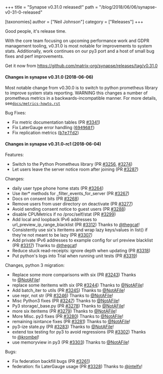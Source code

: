 +++
title = "Synapse v0.31.0 released!"
path = "/blog/2018/06/06/synapse-v0-31-0-released"

[taxonomies]
author = ["Neil Johnson"]
category = ["Releases"]
+++

Good people, it's release time.

With the core team focusing on upcoming performance work and GDPR management tooling, v0.31.0 is most notable for improvements to system stats. Additionally, work continues on our py3 port and a host of small bug fixes and perf improvements.

Get it now from <a href="https://github.com/matrix-org/synapse/releases/tag/v0.31.0">https://github.com/matrix-org/synapse/releases/tag/v0.31.0</a>

#### Changes in synapse v0.31.0 (2018-06-06)

Most notable change from v0.30.0 is to switch to python prometheus library to improve system stats reporting. WARNING this changes a number of prometheus metrics in a backwards-incompatible manner. For more details, see<code><a href="https://github.com/matrix-org/synapse/blob/master/docs/metrics-howto.rst">docs/metrics-howto.rst</a></code>

Bug Fixes:
<ul>
 	<li>Fix metric documentation tables (PR <a class="issue-link js-issue-link" href="https://github.com/matrix-org/synapse/pull/3341" data-error-text="Failed to load issue title" data-id="329315777" data-permission-text="Issue title is private" data-url="https://github.com/matrix-org/synapse/issues/3341">#3341</a>)</li>
 	<li>Fix LaterGauge error handling (<a class="commit-link" href="https://github.com/matrix-org/synapse/commit/694968fa81aab4eac81309b1e16f6063103dd57f"><tt>694968f</tt></a>)</li>
 	<li>Fix replication metrics (<a class="commit-link" href="https://github.com/matrix-org/synapse/commit/b7e7fd2d0edd4d46aaf9d6afc8df14cf3de911f9"><tt>b7e7fd2</tt></a>)</li>
</ul>

#### Changes in synapse v0.31.0-rc1 (2018-06-04)

Features:
<ul>
 	<li>Switch to the Python Prometheus library (PR <a class="issue-link js-issue-link" href="https://github.com/matrix-org/synapse/pull/3256" data-error-text="Failed to load issue title" data-id="325104990" data-permission-text="Issue title is private" data-url="https://github.com/matrix-org/synapse/issues/3256">#3256</a>, <a class="issue-link js-issue-link" href="https://github.com/matrix-org/synapse/pull/3274" data-error-text="Failed to load issue title" data-id="325830300" data-permission-text="Issue title is private" data-url="https://github.com/matrix-org/synapse/issues/3274">#3274</a>)</li>
 	<li>Let users leave the server notice room after joining (PR <a class="issue-link js-issue-link" href="https://github.com/matrix-org/synapse/pull/3287" data-error-text="Failed to load issue title" data-id="326461744" data-permission-text="Issue title is private" data-url="https://github.com/matrix-org/synapse/issues/3287">#3287</a>)</li>
</ul>
Changes:
<ul>
 	<li>daily user type phone home stats (PR <a class="issue-link js-issue-link" href="https://github.com/matrix-org/synapse/pull/3264" data-error-text="Failed to load issue title" data-id="325386403" data-permission-text="Issue title is private" data-url="https://github.com/matrix-org/synapse/issues/3264">#3264</a>)</li>
 	<li>Use iter* methods for _filter_events_for_server (PR <a class="issue-link js-issue-link" href="https://github.com/matrix-org/synapse/pull/3267" data-error-text="Failed to load issue title" data-id="325614605" data-permission-text="Issue title is private" data-url="https://github.com/matrix-org/synapse/issues/3267">#3267</a>)</li>
 	<li>Docs on consent bits (PR <a class="issue-link js-issue-link" href="https://github.com/matrix-org/synapse/pull/3268" data-error-text="Failed to load issue title" data-id="325692950" data-permission-text="Issue title is private" data-url="https://github.com/matrix-org/synapse/issues/3268">#3268</a>)</li>
 	<li>Remove users from user directory on deactivate (PR <a class="issue-link js-issue-link" href="https://github.com/matrix-org/synapse/pull/3277" data-error-text="Failed to load issue title" data-id="326163134" data-permission-text="Issue title is private" data-url="https://github.com/matrix-org/synapse/issues/3277">#3277</a>)</li>
 	<li>Avoid sending consent notice to guest users (PR <a class="issue-link js-issue-link" href="https://github.com/matrix-org/synapse/pull/3288" data-error-text="Failed to load issue title" data-id="326470814" data-permission-text="Issue title is private" data-url="https://github.com/matrix-org/synapse/issues/3288">#3288</a>)</li>
 	<li>disable CPUMetrics if no /proc/self/stat (PR <a class="issue-link js-issue-link" href="https://github.com/matrix-org/synapse/pull/3299" data-error-text="Failed to load issue title" data-id="327143395" data-permission-text="Issue title is private" data-url="https://github.com/matrix-org/synapse/issues/3299">#3299</a>)</li>
 	<li>Add local and loopback IPv6 addresses to url_preview_ip_range_blacklist (PR <a class="issue-link js-issue-link" href="https://github.com/matrix-org/synapse/issues/3312" data-error-text="Failed to load issue title" data-id="327707583" data-permission-text="Issue title is private" data-url="https://github.com/matrix-org/synapse/issues/3312">#3312</a>) Thanks to <a class="user-mention" href="https://github.com/thegcat" data-hovercard-user-id="22835" data-octo-click="hovercard-link-click" data-octo-dimensions="link_type:self" aria-describedby="hovercard-aria-description">@thegcat</a>!</li>
 	<li>Consistently use six's iteritems and wrap lazy keys/values in list() if they're not meant to be lazy (PR <a class="issue-link js-issue-link" href="https://github.com/matrix-org/synapse/pull/3307" data-error-text="Failed to load issue title" data-id="327587988" data-permission-text="Issue title is private" data-url="https://github.com/matrix-org/synapse/issues/3307">#3307</a>)</li>
 	<li>Add private IPv6 addresses to example config for url preview blacklist (PR <a class="issue-link js-issue-link" href="https://github.com/matrix-org/synapse/pull/3317" data-error-text="Failed to load issue title" data-id="328463163" data-permission-text="Issue title is private" data-url="https://github.com/matrix-org/synapse/issues/3317">#3317</a>) Thanks to <a class="user-mention" href="https://github.com/thegcat" data-hovercard-user-id="22835" data-octo-click="hovercard-link-click" data-octo-dimensions="link_type:self" aria-describedby="hovercard-aria-description">@thegcat</a>!</li>
 	<li>Reduce stuck read-receipts: ignore depth when updating (PR <a class="issue-link js-issue-link" href="https://github.com/matrix-org/synapse/pull/3318" data-error-text="Failed to load issue title" data-id="328480595" data-permission-text="Issue title is private" data-url="https://github.com/matrix-org/synapse/issues/3318">#3318</a>)</li>
 	<li>Put python's logs into Trial when running unit tests (PR <a class="issue-link js-issue-link" href="https://github.com/matrix-org/synapse/pull/3319" data-error-text="Failed to load issue title" data-id="328483239" data-permission-text="Issue title is private" data-url="https://github.com/matrix-org/synapse/issues/3319">#3319</a>)</li>
</ul>
Changes, python 3 migration:
<ul>
 	<li>Replace some more comparisons with six (PR <a class="issue-link js-issue-link" href="https://github.com/matrix-org/synapse/pull/3243" data-error-text="Failed to load issue title" data-id="324637327" data-permission-text="Issue title is private" data-url="https://github.com/matrix-org/synapse/issues/3243">#3243</a>) Thanks to <a class="user-mention" href="https://github.com/NotAFile" data-hovercard-user-id="5447747" data-octo-click="hovercard-link-click" data-octo-dimensions="link_type:self" aria-describedby="hovercard-aria-description">@NotAFile</a>!</li>
 	<li>replace some iteritems with six (PR <a class="issue-link js-issue-link" href="https://github.com/matrix-org/synapse/pull/3244" data-error-text="Failed to load issue title" data-id="324637417" data-permission-text="Issue title is private" data-url="https://github.com/matrix-org/synapse/issues/3244">#3244</a>) Thanks to <a class="user-mention" href="https://github.com/NotAFile" data-hovercard-user-id="5447747" data-octo-click="hovercard-link-click" data-octo-dimensions="link_type:self" aria-describedby="hovercard-aria-description">@NotAFile</a>!</li>
 	<li>Add batch_iter to utils (PR <a class="issue-link js-issue-link" href="https://github.com/matrix-org/synapse/pull/3245" data-error-text="Failed to load issue title" data-id="324637631" data-permission-text="Issue title is private" data-url="https://github.com/matrix-org/synapse/issues/3245">#3245</a>) Thanks to <a class="user-mention" href="https://github.com/NotAFile" data-hovercard-user-id="5447747" data-octo-click="hovercard-link-click" data-octo-dimensions="link_type:self" aria-describedby="hovercard-aria-description">@NotAFile</a>!</li>
 	<li>use repr, not str (PR <a class="issue-link js-issue-link" href="https://github.com/matrix-org/synapse/pull/3246" data-error-text="Failed to load issue title" data-id="324637830" data-permission-text="Issue title is private" data-url="https://github.com/matrix-org/synapse/issues/3246">#3246</a>) Thanks to <a class="user-mention" href="https://github.com/NotAFile" data-hovercard-user-id="5447747" data-octo-click="hovercard-link-click" data-octo-dimensions="link_type:self" aria-describedby="hovercard-aria-description">@NotAFile</a>!</li>
 	<li>Misc Python3 fixes (PR <a class="issue-link js-issue-link" href="https://github.com/matrix-org/synapse/pull/3247" data-error-text="Failed to load issue title" data-id="324638685" data-permission-text="Issue title is private" data-url="https://github.com/matrix-org/synapse/issues/3247">#3247</a>) Thanks to <a class="user-mention" href="https://github.com/NotAFile" data-hovercard-user-id="5447747" data-octo-click="hovercard-link-click" data-octo-dimensions="link_type:self" aria-describedby="hovercard-aria-description">@NotAFile</a>!</li>
 	<li>Py3 storage/_base.py (PR <a class="issue-link js-issue-link" href="https://github.com/matrix-org/synapse/pull/3278" data-error-text="Failed to load issue title" data-id="326199044" data-permission-text="Issue title is private" data-url="https://github.com/matrix-org/synapse/issues/3278">#3278</a>) Thanks to <a class="user-mention" href="https://github.com/NotAFile" data-hovercard-user-id="5447747" data-octo-click="hovercard-link-click" data-octo-dimensions="link_type:self" aria-describedby="hovercard-aria-description">@NotAFile</a>!</li>
 	<li>more six iteritems (PR <a class="issue-link js-issue-link" href="https://github.com/matrix-org/synapse/pull/3279" data-error-text="Failed to load issue title" data-id="326236209" data-permission-text="Issue title is private" data-url="https://github.com/matrix-org/synapse/issues/3279">#3279</a>) Thanks to <a class="user-mention" href="https://github.com/NotAFile" data-hovercard-user-id="5447747" data-octo-click="hovercard-link-click" data-octo-dimensions="link_type:self" aria-describedby="hovercard-aria-description">@NotAFile</a>!</li>
 	<li>More Misc. py3 fixes (PR <a class="issue-link js-issue-link" href="https://github.com/matrix-org/synapse/pull/3280" data-error-text="Failed to load issue title" data-id="326237427" data-permission-text="Issue title is private" data-url="https://github.com/matrix-org/synapse/issues/3280">#3280</a>) Thanks to <a class="user-mention" href="https://github.com/NotAFile" data-hovercard-user-id="5447747" data-octo-click="hovercard-link-click" data-octo-dimensions="link_type:self" aria-describedby="hovercard-aria-description">@NotAFile</a>!</li>
 	<li>remaining isintance fixes (PR <a class="issue-link js-issue-link" href="https://github.com/matrix-org/synapse/pull/3281" data-error-text="Failed to load issue title" data-id="326248255" data-permission-text="Issue title is private" data-url="https://github.com/matrix-org/synapse/issues/3281">#3281</a>) Thanks to <a class="user-mention" href="https://github.com/NotAFile" data-hovercard-user-id="5447747" data-octo-click="hovercard-link-click" data-octo-dimensions="link_type:self" aria-describedby="hovercard-aria-description">@NotAFile</a>!</li>
 	<li>py3-ize state.py (PR <a class="issue-link js-issue-link" href="https://github.com/matrix-org/synapse/pull/3283" data-error-text="Failed to load issue title" data-id="326249587" data-permission-text="Issue title is private" data-url="https://github.com/matrix-org/synapse/issues/3283">#3283</a>) Thanks to <a class="user-mention" href="https://github.com/NotAFile" data-hovercard-user-id="5447747" data-octo-click="hovercard-link-click" data-octo-dimensions="link_type:self" aria-describedby="hovercard-aria-description">@NotAFile</a>!</li>
 	<li>extend tox testing for py3 to avoid regressions (PR <a class="issue-link js-issue-link" href="https://github.com/matrix-org/synapse/pull/3302" data-error-text="Failed to load issue title" data-id="327341929" data-permission-text="Issue title is private" data-url="https://github.com/matrix-org/synapse/issues/3302">#3302</a>) Thanks to <a class="user-mention" href="https://github.com/krombel" data-hovercard-user-id="11167142" data-octo-click="hovercard-link-click" data-octo-dimensions="link_type:self" aria-describedby="hovercard-aria-description">@krombel</a>!</li>
 	<li>use memoryview in py3 (PR <a class="issue-link js-issue-link" href="https://github.com/matrix-org/synapse/pull/3303" data-error-text="Failed to load issue title" data-id="327370655" data-permission-text="Issue title is private" data-url="https://github.com/matrix-org/synapse/issues/3303">#3303</a>) Thanks to <a class="user-mention" href="https://github.com/NotAFile" data-hovercard-user-id="5447747" data-octo-click="hovercard-link-click" data-octo-dimensions="link_type:self" aria-describedby="hovercard-aria-description">@NotAFile</a>!</li>
</ul>
Bugs:
<ul>
 	<li>Fix federation backfill bugs (PR <a class="issue-link js-issue-link" href="https://github.com/matrix-org/synapse/pull/3261" data-error-text="Failed to load issue title" data-id="325289139" data-permission-text="Issue title is private" data-url="https://github.com/matrix-org/synapse/issues/3261">#3261</a>)</li>
 	<li>federation: fix LaterGauge usage (PR <a class="issue-link js-issue-link" href="https://github.com/matrix-org/synapse/pull/3328" data-error-text="Failed to load issue title" data-id="328820215" data-permission-text="Issue title is private" data-url="https://github.com/matrix-org/synapse/issues/3328">#3328</a>) Thanks to <a class="user-mention" href="https://github.com/intelfx" data-hovercard-user-id="1158172" data-octo-click="hovercard-link-click" data-octo-dimensions="link_type:self" aria-describedby="hovercard-aria-description">@intelfx</a>!</li>
</ul>
